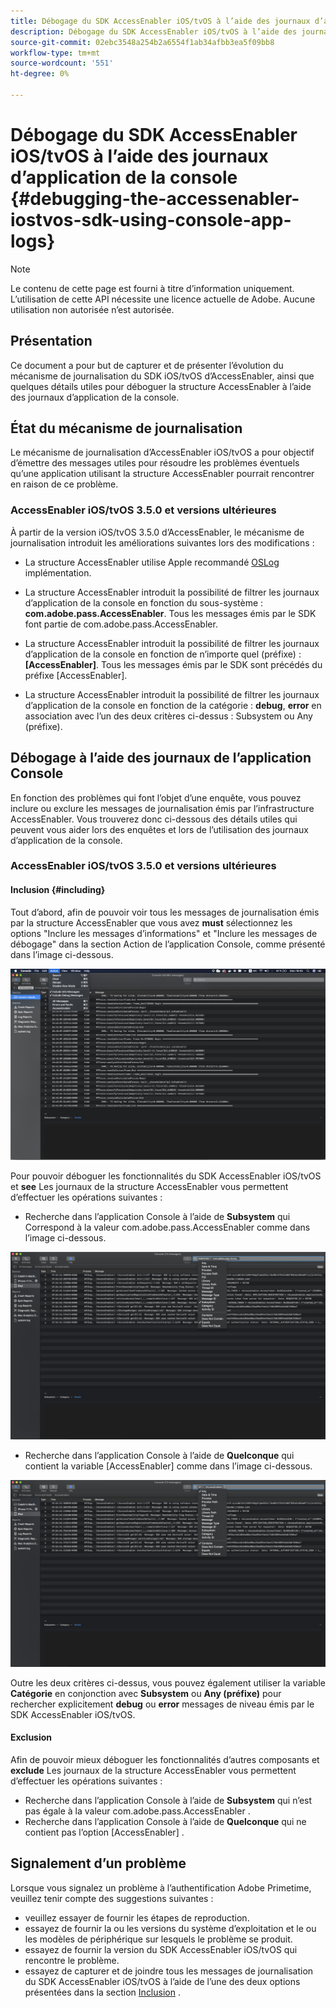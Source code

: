 ```yaml
---
title: Débogage du SDK AccessEnabler iOS/tvOS à l’aide des journaux d’application de la console
description: Débogage du SDK AccessEnabler iOS/tvOS à l’aide des journaux d’application de la console
source-git-commit: 02ebc3548a254b2a6554f1ab34afbb3ea5f09bb8
workflow-type: tm+mt
source-wordcount: '551'
ht-degree: 0%

---
```


# Débogage du SDK AccessEnabler iOS/tvOS à l’aide des journaux d’application de la console {#debugging-the-accessenabler-iostvos-sdk-using-console-app-logs}

>[!NOTE]
>
>Le contenu de cette page est fourni à titre d’information uniquement. L’utilisation de cette API nécessite une licence actuelle de Adobe. Aucune utilisation non autorisée n’est autorisée.


## Présentation

Ce document a pour but de capturer et de présenter l’évolution du mécanisme de journalisation du SDK iOS/tvOS d’AccessEnabler, ainsi que quelques détails utiles pour déboguer la structure AccessEnabler à l’aide des journaux d’application de la console.

## État du mécanisme de journalisation

Le mécanisme de journalisation d’AccessEnabler iOS/tvOS a pour objectif d’émettre des messages utiles pour résoudre les problèmes éventuels qu’une application utilisant la structure AccessEnabler pourrait rencontrer en raison de ce problème.

### AccessEnabler iOS/tvOS 3.5.0 et versions ultérieures

À partir de la version iOS/tvOS 3.5.0 d’AccessEnabler, le mécanisme de journalisation introduit les améliorations suivantes lors des modifications :

* La structure AccessEnabler utilise Apple recommandé [OSLog](https://developer.apple.com/documentation/os/oslog) implémentation.

* La structure AccessEnabler introduit la possibilité de filtrer les journaux d’application de la console en fonction du sous-système : **com.adobe.pass.AccessEnabler**. Tous les messages émis par le SDK font partie de com.adobe.pass.AccessEnabler.

* La structure AccessEnabler introduit la possibilité de filtrer les journaux d’application de la console en fonction de n’importe quel (préfixe) : **[AccessEnabler]**. Tous les messages émis par le SDK sont précédés du préfixe [AccessEnabler].

* La structure AccessEnabler introduit la possibilité de filtrer les journaux d’application de la console en fonction de la catégorie : **debug**, **error** en association avec l’un des deux critères ci-dessus : Subsystem ou Any (préfixe).

## Débogage à l’aide des journaux de l’application Console

En fonction des problèmes qui font l’objet d’une enquête, vous pouvez inclure ou exclure les messages de journalisation émis par l’infrastructure AccessEnabler. Vous trouverez donc ci-dessous des détails utiles qui peuvent vous aider lors des enquêtes et lors de l’utilisation des journaux d’application de la console.


### AccessEnabler iOS/tvOS 3.5.0 et versions ultérieures

#### Inclusion {#including}

Tout d’abord, afin de pouvoir voir tous les messages de journalisation émis par la structure AccessEnabler que vous avez **must** sélectionnez les options &quot;Inclure les messages d’informations&quot; et &quot;Inclure les messages de débogage&quot; dans la section Action de l’application Console, comme présenté dans l’image ci-dessous.

![](assets/include-info-debug-msg.png)


Pour pouvoir déboguer les fonctionnalités du SDK AccessEnabler iOS/tvOS et **see** Les journaux de la structure AccessEnabler vous permettent d’effectuer les opérations suivantes :

* Recherche dans l’application Console à l’aide de **Subsystem** qui Correspond à la valeur com.adobe.pass.AccessEnabler comme dans l’image ci-dessous.

![](assets/subsys-console-app.png)

* Recherche dans l’application Console à l’aide de **Quelconque** qui contient la variable
  [AccessEnabler] comme dans l’image ci-dessous.

![](assets/any-optn-console-app.png)

Outre les deux critères ci-dessus, vous pouvez également utiliser la variable **Catégorie** en conjonction avec **Subsystem** ou **Any (préfixe)** pour rechercher explicitement **debug** ou **error** messages de niveau émis par le SDK AccessEnabler iOS/tvOS.

#### Exclusion

Afin de pouvoir mieux déboguer les fonctionnalités d’autres composants et **exclude** Les journaux de la structure AccessEnabler vous permettent d’effectuer les opérations suivantes :

* Recherche dans l’application Console à l’aide de **Subsystem** qui n’est pas égale à la valeur com.adobe.pass.AccessEnabler .
* Recherche dans l’application Console à l’aide de **Quelconque** qui ne contient pas l’option [AccessEnabler] .

## Signalement d’un problème

Lorsque vous signalez un problème à l’authentification Adobe Primetime, veuillez tenir compte des suggestions suivantes :

* veuillez essayer de fournir les étapes de reproduction.
* essayez de fournir la ou les versions du système d’exploitation et le ou les modèles de périphérique sur lesquels le problème se produit.
* essayez de fournir la version du SDK AccessEnabler iOS/tvOS qui rencontre le problème.
* essayez de capturer et de joindre tous les messages de journalisation du SDK AccessEnabler iOS/tvOS à l’aide de l’une des deux options présentées dans la section [Inclusion](#including) .

